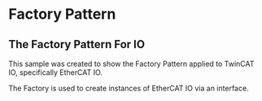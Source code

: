 # Factory Pattern

## The Factory Pattern For IO

This sample was created to show the Factory Pattern applied to TwinCAT IO, specifically EtherCAT IO.

The Factory is used to create instances of EtherCAT IO via an interface.